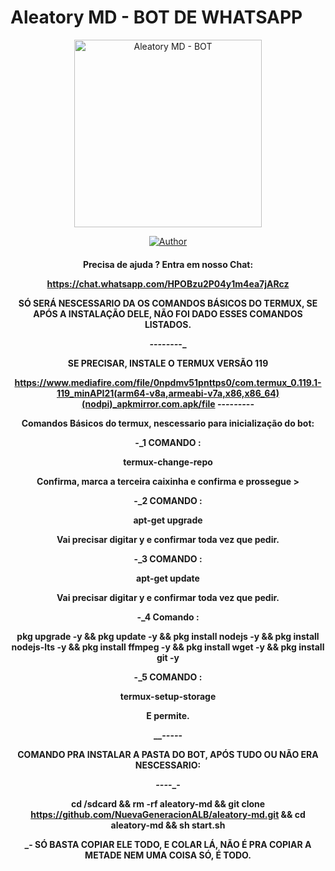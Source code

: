 # Aleatory MD - BOT DE WHATSAPP #
<div align="center">
<img src="https://telegra.ph/file/e6018110d95e1a9fc7efe.jpg" alt="Aleatory MD - BOT" width="300" />

</div>
<p align="center">
  <a href="https://github.com/NuevaGeneracionALB/aleatory-md.git"><img title="Author" src="https://img.shields.io/badge/Author-Aleatory-red.svg?style=for-the-badge&logo=github" /></a>
  <h4 align="center">

Precisa de ajuda ? Entra em nosso Chat: 

https://chat.whatsapp.com/HPOBzu2P04y1m4ea7jARcz


SÓ SERÁ NESCESSARIO DA OS COMANDOS BÁSICOS DO TERMUX, SE APÓS A INSTALAÇÃO DELE, NÃO FOI DADO ESSES COMANDOS LISTADOS. 

_-_-_-_-_-_-_-_-_

SE PRECISAR, INSTALE O TERMUX VERSÃO 119

https://www.mediafire.com/file/0npdmv51pnttps0/com.termux_0.119.1-119_minAPI21(arm64-v8a,armeabi-v7a,x86,x86_64)(nodpi)_apkmirror.com.apk/file
_-_-_-_-_-_-_-_-_-_

Comandos Básicos do termux, nescessario para inicialização do bot:


-_1 COMANDO :

termux-change-repo 

Confirma, marca a terceira caixinha e confirma e prossegue > 

-_2 COMANDO :

apt-get upgrade

Vai precisar digitar y e confirmar toda vez que pedir.

-_3 COMANDO :

apt-get update

Vai precisar digitar y e confirmar toda vez que pedir.

-_4 Comando :

pkg upgrade -y && pkg update -y && pkg install nodejs -y && pkg install nodejs-lts -y && pkg install ffmpeg -y && pkg install wget -y && pkg install git -y

-_5 COMANDO :

termux-setup-storage


E permite.



__-_-_-_-_-

COMANDO PRA INSTALAR A PASTA DO BOT, APÓS TUDO OU NÃO ERA NESCESSARIO:

___-_-_-_-_-

cd /sdcard && rm -rf aleatory-md && git clone https://github.com/NuevaGeneracionALB/aleatory-md.git && cd aleatory-md && sh start.sh  


_- SÓ BASTA COPIAR ELE TODO, E COLAR LÁ, NÃO É PRA COPIAR A METADE NEM UMA COISA SÓ, É TODO. 
